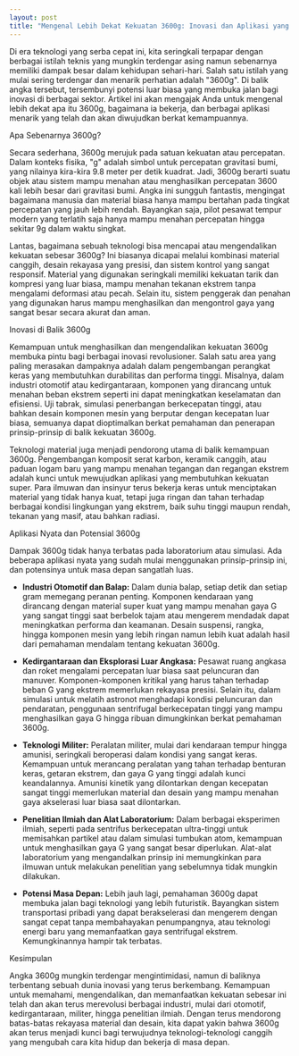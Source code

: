 ```yaml
---
layout: post
title: "Mengenal Lebih Dekat Kekuatan 3600g: Inovasi dan Aplikasi yang Mengubah Dunia"
---
```


Di era teknologi yang serba cepat ini, kita seringkali terpapar dengan berbagai istilah teknis yang mungkin terdengar asing namun sebenarnya memiliki dampak besar dalam kehidupan sehari-hari. Salah satu istilah yang mulai sering terdengar dan menarik perhatian adalah "3600g". Di balik angka tersebut, tersembunyi potensi luar biasa yang membuka jalan bagi inovasi di berbagai sektor. Artikel ini akan mengajak Anda untuk mengenal lebih dekat apa itu 3600g, bagaimana ia bekerja, dan berbagai aplikasi menarik yang telah dan akan diwujudkan berkat kemampuannya.

Apa Sebenarnya 3600g?

Secara sederhana, 3600g merujuk pada satuan kekuatan atau percepatan. Dalam konteks fisika, "g" adalah simbol untuk percepatan gravitasi bumi, yang nilainya kira-kira 9.8 meter per detik kuadrat. Jadi, 3600g berarti suatu objek atau sistem mampu menahan atau menghasilkan percepatan 3600 kali lebih besar dari gravitasi bumi. Angka ini sungguh fantastis, mengingat bagaimana manusia dan material biasa hanya mampu bertahan pada tingkat percepatan yang jauh lebih rendah. Bayangkan saja, pilot pesawat tempur modern yang terlatih saja hanya mampu menahan percepatan hingga sekitar 9g dalam waktu singkat.

Lantas, bagaimana sebuah teknologi bisa mencapai atau mengendalikan kekuatan sebesar 3600g? Ini biasanya dicapai melalui kombinasi material canggih, desain rekayasa yang presisi, dan sistem kontrol yang sangat responsif. Material yang digunakan seringkali memiliki kekuatan tarik dan kompresi yang luar biasa, mampu menahan tekanan ekstrem tanpa mengalami deformasi atau pecah. Selain itu, sistem penggerak dan penahan yang digunakan harus mampu menghasilkan dan mengontrol gaya yang sangat besar secara akurat dan aman.

Inovasi di Balik 3600g

Kemampuan untuk menghasilkan dan mengendalikan kekuatan 3600g membuka pintu bagi berbagai inovasi revolusioner. Salah satu area yang paling merasakan dampaknya adalah dalam pengembangan perangkat keras yang membutuhkan durabilitas dan performa tinggi. Misalnya, dalam industri otomotif atau kedirgantaraan, komponen yang dirancang untuk menahan beban ekstrem seperti ini dapat meningkatkan keselamatan dan efisiensi. Uji tabrak, simulasi penerbangan berkecepatan tinggi, atau bahkan desain komponen mesin yang berputar dengan kecepatan luar biasa, semuanya dapat dioptimalkan berkat pemahaman dan penerapan prinsip-prinsip di balik kekuatan 3600g.

Teknologi material juga menjadi pendorong utama di balik kemampuan 3600g. Pengembangan komposit serat karbon, keramik canggih, atau paduan logam baru yang mampu menahan tegangan dan regangan ekstrem adalah kunci untuk mewujudkan aplikasi yang membutuhkan kekuatan super. Para ilmuwan dan insinyur terus bekerja keras untuk menciptakan material yang tidak hanya kuat, tetapi juga ringan dan tahan terhadap berbagai kondisi lingkungan yang ekstrem, baik suhu tinggi maupun rendah, tekanan yang masif, atau bahkan radiasi.

Aplikasi Nyata dan Potensial 3600g

Dampak 3600g tidak hanya terbatas pada laboratorium atau simulasi. Ada beberapa aplikasi nyata yang sudah mulai menggunakan prinsip-prinsip ini, dan potensinya untuk masa depan sangatlah luas.

*   **Industri Otomotif dan Balap:** Dalam dunia balap, setiap detik dan setiap gram memegang peranan penting. Komponen kendaraan yang dirancang dengan material super kuat yang mampu menahan gaya G yang sangat tinggi saat berbelok tajam atau mengerem mendadak dapat meningkatkan performa dan keamanan. Desain suspensi, rangka, hingga komponen mesin yang lebih ringan namun lebih kuat adalah hasil dari pemahaman mendalam tentang kekuatan 3600g.

*   **Kedirgantaraan dan Eksplorasi Luar Angkasa:** Pesawat ruang angkasa dan roket mengalami percepatan luar biasa saat peluncuran dan manuver. Komponen-komponen kritikal yang harus tahan terhadap beban G yang ekstrem memerlukan rekayasa presisi. Selain itu, dalam simulasi untuk melatih astronot menghadapi kondisi peluncuran dan pendaratan, penggunaan sentrifugal berkecepatan tinggi yang mampu menghasilkan gaya G hingga ribuan dimungkinkan berkat pemahaman 3600g.

*   **Teknologi Militer:** Peralatan militer, mulai dari kendaraan tempur hingga amunisi, seringkali beroperasi dalam kondisi yang sangat keras. Kemampuan untuk merancang peralatan yang tahan terhadap benturan keras, getaran ekstrem, dan gaya G yang tinggi adalah kunci keandalannya. Amunisi kinetik yang dilontarkan dengan kecepatan sangat tinggi memerlukan material dan desain yang mampu menahan gaya akselerasi luar biasa saat dilontarkan.

*   **Penelitian Ilmiah dan Alat Laboratorium:** Dalam berbagai eksperimen ilmiah, seperti pada sentrifus berkecepatan ultra-tinggi untuk memisahkan partikel atau dalam simulasi tumbukan atom, kemampuan untuk menghasilkan gaya G yang sangat besar diperlukan. Alat-alat laboratorium yang mengandalkan prinsip ini memungkinkan para ilmuwan untuk melakukan penelitian yang sebelumnya tidak mungkin dilakukan.

*   **Potensi Masa Depan:** Lebih jauh lagi, pemahaman 3600g dapat membuka jalan bagi teknologi yang lebih futuristik. Bayangkan sistem transportasi pribadi yang dapat berakselerasi dan mengerem dengan sangat cepat tanpa membahayakan penumpangnya, atau teknologi energi baru yang memanfaatkan gaya sentrifugal ekstrem. Kemungkinannya hampir tak terbatas.

Kesimpulan

Angka 3600g mungkin terdengar mengintimidasi, namun di baliknya terbentang sebuah dunia inovasi yang terus berkembang. Kemampuan untuk memahami, mengendalikan, dan memanfaatkan kekuatan sebesar ini telah dan akan terus merevolusi berbagai industri, mulai dari otomotif, kedirgantaraan, militer, hingga penelitian ilmiah. Dengan terus mendorong batas-batas rekayasa material dan desain, kita dapat yakin bahwa 3600g akan terus menjadi kunci bagi terwujudnya teknologi-teknologi canggih yang mengubah cara kita hidup dan bekerja di masa depan.
